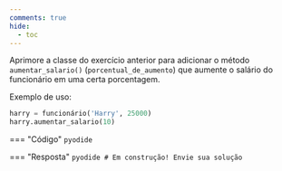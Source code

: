 ```yaml
---
comments: true
hide:
  - toc
---
```


Aprimore a classe do exercício anterior para adicionar o método `aumentar_salario()` (`porcentual_de_aumento`) que aumente o salário do funcionário em uma certa porcentagem.

Exemplo de uso:

```python
harry = funcionário('Harry', 25000)
harry.aumentar_salario(10)
```

=== "Código"
	```pyodide
	```

=== "Resposta"
	```pyodide
	# Em construção! Envie sua solução
	```
